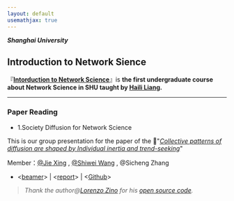 ```yaml
---
layout: default
usemathjax: true
---
```


_**Shanghai University**_

## Introduction to Network Sience

『**[Intorduction to Network Science](http://mooc1.elearning.shu.edu.cn/mycourse/studentcourse?courseId=227845011&clazzid=61709981&enc=4e2cfaac316455ff9b10dac6526179a4)**』is **the first undergraduate course about Network Science in SHU taught by [Haili Liang](http://haililiang.academic.site/).**

---


### Paper Reading

- 1.Society Diffusion for Network Science

This is our group presentation for the paper of the 📃"*[Collective patterns of diffusion are shaped by Individual inertia and trend-seeking](https://doi.org/10.1038/s41467-021-25953-1)*" 

 Member：[@Jie Xing](https://github.com/jxing0831)
  ,  [@Shiwei Wang](https://github.com/wxuwvu) ,  @Sicheng Zhang

- <[beamer](https://jxing0831.github.io/files/Collective_patterns_of_social_diffusion_are_shaped_by_individual_inertia_and_trend-seeking.pdf)>  | <[report](https://jxing0831.github.io/files/Final_report_for_NetSci.pdf)> | <[Github](https://github.com/jxing0831/SHU-Network_Science/tree/main/Introduction%20to%20Network%20Science/code4Fig_2)>
    
 > *Thank the author@[Lorenzo Zino](https://github.com/lzino90) for his [open source code](https://github.com/lzino90/diffusion/tree/v1.0).*
        


